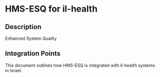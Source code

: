 # HMS-ESQ for il-health

## Description

Enhanced System Quality

## Integration Points

This document outlines how HMS-ESQ is integrated with il-health systems in Israel.
